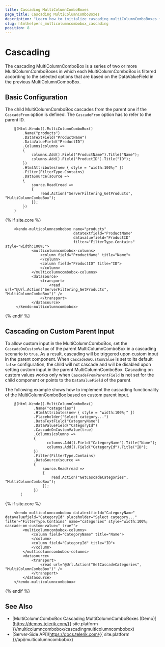 ```yaml
---
title: Cascading MultiColumnComboBoxes
page_title: Cascading MultiColumnComboBoxes
description: "Learn how to initialize cascading multiColumnComboBoxes for the Telerik UI {{ site.framework }}."
slug: htmlhelpers_multicolumncombobox_cascading
position: 8
---
```


# Cascading

The cascading MultiColumnComboBox is a series of two or more MultiColumnComboBoxes in which each MultiColumnComboBox is filtered according to the selected options that are based on the DataValueField in the previous MultiColumnComboBox.

## Basic Configuration

The child MultiColumnComboBox cascades from the parent one if the `CascadeFrom` option is defined. The `CascadeFrom` option has to refer to the parent ID.

```HtmlHelper
    @(Html.Kendo().MultiColumnComboBox()
        .Name("products")
        .DataTextField("ProductName")
        .DataValueField("ProductID")
        .Columns(columns =>
        {
            columns.Add().Field("ProductName").Title("Name");
            columns.Add().Field("ProductID").Title("ID");
        })
        .HtmlAttributes(new { style = "width:100%;" })
        .Filter(FilterType.Contains)
        .DataSource(source =>
        {
            source.Read(read =>
            {
                read.Action("ServerFiltering_GetProducts", "MultiColumnComboBox");
            });
        })
    )
```
{% if site.core %}
```TagHelper
    <kendo-multicolumncombobox name="products"
                               datatextfield="ProductName"
                               datavaluefield="ProductID"
                               filter="FilterType.Contains" style="width:100%;">
            <multicolumncombobox-columns>
                <column field="ProductName" title="Name">
                </column>
                <column field="ProductID" title="ID">
                </column>
            </multicolumncombobox-columns>
            <datasource>
                <transport>
                    <read url="@Url.Action("ServerFiltering_GetProducts", "MultiColumnComboBox")" />
                </transport>
            </datasource>
     </kendo-multicolumncombobox>
```
{% endif %}

## Cascading on Custom Parent Input

To allow custom input in the MultiColumnComboBox, set the `CascadeOnCustomValue` of the parent MultiColumnComboBox in a cascading scenario to `true`. As a result, cascading will be triggered upon custom input in the parent component. When `CascadeOnCustomValue` is set to its default `false` configuration, the child will not cascade and will be disabled upon setting custom input in the parent MultiColumnComboBox. Cascading on custom values works only when `CascadeFromParentField` is not set for the child component or points to the `DataValueField` of the parent.

The following example shows how to implement the cascading functionality of the MultiColumnComboBox based on custom parent input.

```HtmlHelper
	@(Html.Kendo().MultiColumnComboBox()
             .Name("categories")
             .HtmlAttributes(new { style = "width:100%;" })
             .Placeholder("Select category...")
             .DataTextField("CategoryName")
             .DataValueField("CategoryId")
             .CascadeOnCustomValue(true)
             .Columns(columns =>
             {
                   columns.Add().Field("CategoryName").Title("Name");
                   columns.Add().Field("CategoryId").Title("ID");
             })
             .Filter(FilterType.Contains)
             .DataSource(source =>
             {
                 source.Read(read =>
                 {
                     read.Action("GetCascadeCategories", "MultiColumnComboBox");
                 });
             })
       )
```
{% if site.core %}
```TagHelper
	<kendo-multicolumncombobox datatextfield="CategoryName" datavaluefield="CategoryId" placeholder="Select category..." filter="FilterType.Contains" name="categories" style="width:100%; cascade-on-custom-value=" true"">
        <multicolumncombobox-columns>
            <column field="CategoryName" title="Name">
            </column>
            <column field="CategoryId" title="ID">
            </column>
        </multicolumncombobox-columns>
        <datasource>
            <transport>
                <read url="@Url.Action("GetCascadeCategories", "MultiColumnComboBox")" />
            </transport>
        </datasource>
    </kendo-multicolumncombobox>
```
{% endif %}

## See Also

* [MultiColumnComboBox Cascading MultiColumnComboBoxes (Demo)](https://demos.telerik.com/{{ site.platform }}/multicolumncombobox/cascadingmulticolumncombobox)
* [Server-Side API](https://docs.telerik.com/{{ site.platform }}/api/multicolumncombobox)
